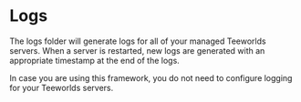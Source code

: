 # Logs


The logs folder will generate logs for all of your managed Teeworlds servers.
When a server is restarted, new logs are generated with an appropriate timestamp at the end of the logs.

In case you are using this framework, you do not need to configure logging for your Teeworlds servers.